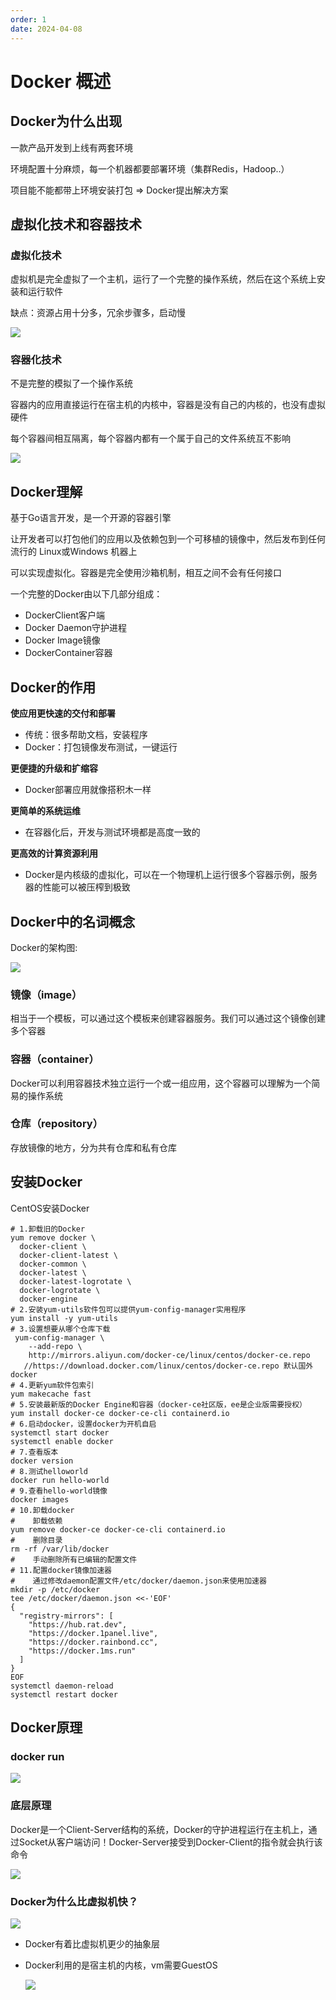 ```yaml
---
order: 1
date: 2024-04-08
---
```

# Docker 概述

## Docker为什么出现

一款产品开发到上线有两套环境

环境配置十分麻烦，每一个机器都要部署环境（集群Redis，Hadoop..）

项目能不能都带上环境安装打包 => Docker提出解决方案

## 虚拟化技术和容器技术

### 虚拟化技术

虚拟机是完全虚拟了一个主机，运行了一个完整的操作系统，然后在这个系统上安装和运行软件

缺点：资源占用十分多，冗余步骤多，启动慢

![](./images/20220227162428.png)

### 容器化技术

不是完整的模拟了一个操作系统

容器内的应用直接运行在宿主机的内核中，容器是没有自己的内核的，也没有虚拟硬件

每个容器间相互隔离，每个容器内都有一个属于自己的文件系统互不影响

![](./images/20220227163220.png)

## Docker理解

基于Go语言开发，是一个开源的容器引擎

让开发者可以打包他们的应用以及依赖包到一个可移植的镜像中，然后发布到任何流行的 Linux或Windows 机器上

可以实现虚拟化。容器是完全使用沙箱机制，相互之间不会有任何接口

一个完整的Docker由以下几部分组成：

- DockerClient客户端
- Docker Daemon守护进程
- Docker Image镜像
- DockerContainer容器


## Docker的作用

**使应用更快速的交付和部署**

- 传统：很多帮助文档，安装程序
- Docker：打包镜像发布测试，一键运行

**更便捷的升级和扩缩容**

- Docker部署应用就像搭积木一样

**更简单的系统运维**

-  在容器化后，开发与测试环境都是高度一致的

**更高效的计算资源利用**

- Docker是内核级的虚拟化，可以在一个物理机上运行很多个容器示例，服务器的性能可以被压榨到极致

## Docker中的名词概念

Docker的架构图:

![](./images/20220227163558.png)

### 镜像（image）

相当于一个模板，可以通过这个模板来创建容器服务。我们可以通过这个镜像创建多个容器

### 容器（container）

Docker可以利用容器技术独立运行一个或一组应用，这个容器可以理解为一个简易的操作系统

### 仓库（repository）

存放镜像的地方，分为共有仓库和私有仓库

## 安装Docker        

CentOS安装Docker

```shell
# 1.卸载旧的Docker
yum remove docker \
  docker-client \
  docker-client-latest \
  docker-common \
  docker-latest \
  docker-latest-logrotate \
  docker-logrotate \
  docker-engine
# 2.安装yum-utils软件包可以提供yum-config-manager实用程序
yum install -y yum-utils
# 3.设置想要从哪个仓库下载
 yum-config-manager \
    --add-repo \
    http://mirrors.aliyun.com/docker-ce/linux/centos/docker-ce.repo
   //https://download.docker.com/linux/centos/docker-ce.repo 默认国外docker
# 4.更新yum软件包索引
yum makecache fast
# 5.安装最新版的Docker Engine和容器（docker-ce社区版，ee是企业版需要授权）
yum install docker-ce docker-ce-cli containerd.io
# 6.启动docker，设置docker为开机自启
systemctl start docker
systemctl enable docker
# 7.查看版本
docker version
# 8.测试helloworld
docker run hello-world
# 9.查看hello-world镜像
docker images
# 10.卸载docker
#    卸载依赖
yum remove docker-ce docker-ce-cli containerd.io
#    删除目录
rm -rf /var/lib/docker
#    手动删除所有已编辑的配置文件
# 11.配置docker镜像加速器
#    通过修改daemon配置文件/etc/docker/daemon.json来使用加速器
mkdir -p /etc/docker
tee /etc/docker/daemon.json <<-'EOF'
{
  "registry-mirrors": [
    "https://hub.rat.dev",
    "https://docker.1panel.live",
    "https://docker.rainbond.cc",
    "https://docker.1ms.run"
  ]
}
EOF
systemctl daemon-reload
systemctl restart docker
```

## Docker原理

### docker run

 ![](./images/20220227164018.png)

### 底层原理

Docker是一个Client-Server结构的系统，Docker的守护进程运行在主机上，通过Socket从客户端访问！Docker-Server接受到Docker-Client的指令就会执行该命令

![](./images/20220227164152.png)

### Docker为什么比虚拟机快？

![](./images/20220227164421.png)

- Docker有着比虚拟机更少的抽象层

- Docker利用的是宿主机的内核，vm需要GuestOS

  ![](./images/20220227164515.png)